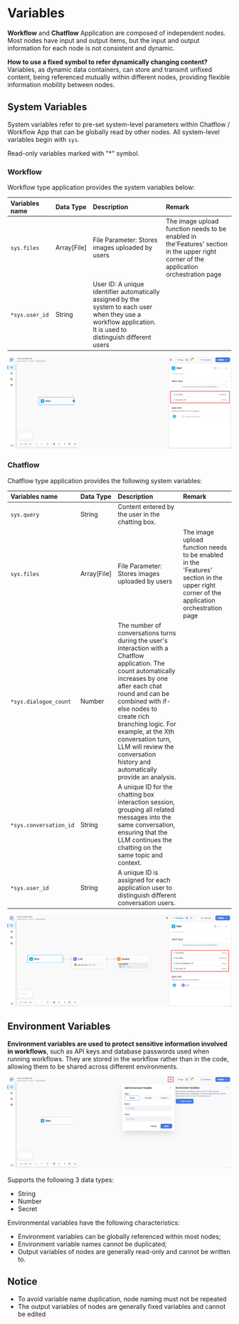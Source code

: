 # Variables

**Workflow** and **Chatflow** Application are composed of independent nodes. Most nodes have input and output items, but the input and output information for each node is not consistent and dynamic.

**How to use a fixed symbol to refer dynamically changing content?** Variables, as dynamic data containers, can store and transmit unfixed content, being referenced mutually within different nodes, providing flexible information mobility between nodes.

## System Variables
System variables refer to pre-set system-level parameters within Chatflow / Workflow App that can be globally read by other nodes. All system-level variables begin with ```sys```.

Read-only variables marked with "*" symbol.

### Workflow

Workflow type application provides the system variables below:


|**Variables name**|**Data Type**|**Description**|**Remark**|
|:-----------------|:------------|:--------------|:---------|
|```sys.files```|Array[File]|File Parameter: Stores images uploaded by users|The image upload function needs to be enabled in the'Features' section in the upper right corner of the application orchestration page|
|```*sys.user_id```|String|User ID: A unique identifier automatically assigned by the system to each user when they use a workflow application. It is used to distinguish different users|  |

![workflow_system_variable](/Workflow/images/workflow_system_variable.png)

### Chatflow

Chatflow type application provides the following system variables:

|**Variables name**|**Data Type**|**Description**|**Remark**|
|:-----------------|:------------|:--------------|:---------|
|```sys.query```|String|Content entered by the user in the chatting box.|   |
|```sys.files```|Array[File]|File Parameter: Stores images uploaded by users|The image upload function needs to be enabled in the 'Features' section in the upper right corner of the application orchestration page|
|```*sys.dialogue_count```|Number|The number of conversations turns during the user's interaction with a Chatflow application. The count automatically increases by one after each chat round and can be combined with if-else nodes to create rich branching logic. For example, at the Xth conversation turn, LLM will review the conversation history and automatically provide an analysis.| |
|```*sys.conversation_id```|String|A unique ID for the chatting box interaction session, grouping all related messages into the same conversation, ensuring that the LLM continues the chatting on the same topic and context.| |
|```*sys.user_id```|String|A unique ID is assigned for each application user to distinguish different conversation users.|  |

![chatflow_system_variable](/Workflow/images/chatflow_system_variable.png)

## Environment Variables

**Environment variables are used to protect sensitive information involved in workflows**, such as API keys and database passwords used when running workflows. They are stored in the workflow rather than in the code, allowing them to be shared across different environments.

![add_environment_variable](/Workflow/images/add_environment_variable.png)

Supports the following 3 data types:

- String
- Number
- Secret

Environmental variables have the following characteristics:

- Environment variables can be globally referenced within most nodes;
- Environment variable names cannot be duplicated;
- Output variables of nodes are generally read-only and cannot be written to.

## Notice

- To avoid variable name duplication, node naming must not be repeated
- The output variables of nodes are generally fixed variables and cannot be edited
